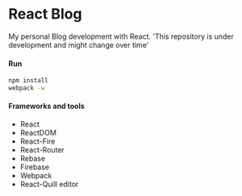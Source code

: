 # React Blog

My personal Blog development with React.
'This repository is under development and might change over time'

#### Run

```bash
npm install
webpack -w
```

#### Frameworks and tools

* React
* ReactDOM
* React-Fire
* React-Router
* Rebase
* Firebase
* Webpack
* React-Quill editor

